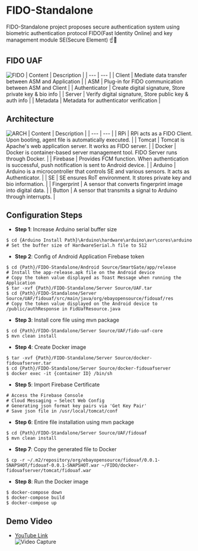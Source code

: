 # FIDO-Standalone
FIDO-Standalone project proposes secure authentication system using biometric authentication protocol FIDO(Fast Identity Online) and key management module SE(Secure Element) ☝🔐  

## FIDO UAF
![FIDO](https://user-images.githubusercontent.com/20378368/105572123-8f912b80-5d98-11eb-9600-12c5b7ceb644.PNG)
| Content | Description |
| --- | --- |
| Client | Mediate data transfer between ASM and Application |
| ASM | Plug-in for FIDO communication between ASM and Client |
| Authenticator | Create digital signature, Store private key & bio info |
| Server | Verify digital signature, Store public key & auth info |
| Metadata | Metadata for authenticator verification |

## Architecture
![ARCH](https://user-images.githubusercontent.com/20378368/105572210-1d6d1680-5d99-11eb-9278-2f8332cca328.PNG)
| Content | Description |
| --- | --- |
| RPi | RPi acts as a FIDO Client. Upon booting, agent file is automatically executed. |
| Tomcat | Tomcat is Apache's web application server. It works as FIDO server. |
| Docker | Docker is container-based server management tool. FIDO Server runs through Docker. |
| Firebase | Provides FCM function. When authentication is successful, push notification is sent to Android device. |
| Arduino | Arduino is a microcontroller that controls SE and various sensors. It acts as Authenticator. |
| SE | SE ensures RoT environment. It stores private key and bio information. |
| Fingerprint | A sensor that converts fingerprint image into digital data. |
| Button | A sensor that transmits a signal to Arduino through interrupts. |

## Configuration Steps
- **Step 1**: Increase Arduino serial buffer size
```
$ cd {Arduino Install Path}\Arduino\hardware\arduino\avr\cores\arduino
# Set the buffer size of HardwareSerial.h file to 512
```
- **Step 2**: Config of Android Application Firebase token
```
$ cd {Path}/FIDO-Standalone/Android Source/SmartGate/app/release
# Install the app-release.apk file on the Android device
# Copy the token value displayed as Toast Message when running the Application
$ tar -xvf {Path}/FIDO-Standalone/Server Source/UAF.tar
$ cd {Path}/FIDO-Standalone/Server Source/UAF/fidouaf/src/main/java/org/ebayopensource/fidouaf/res
# Copy the token value displayed on the Android device to /public/authResponse in FidUafResource.java
```
- **Step 3**: Install core file using mvn package
```
$ cd {Path}/FIDO-Standalone/Server Source/UAF/fido-uaf-core
$ mvn clean install
```
- **Step 4**: Create Docker image
```
$ tar -xvf {Path}/FIDO-Standalone/Server Source/docker-fidouafserver.tar
$ cd {Path}/FIDO-Standalone/Server Source/docker-fidouafserver
$ docker exec -it {container ID} /bin/sh
```
- **Step 5**: Import Firebase Certificate
```
# Access the Firebase Console
# Cloud Messaging → Select Web Config
# Generating json format key pairs via 'Get Key Pair'
# Save json file in /usr/local/tomcat/conf
```
- **Step 6**: Entire file installation using mvn package
```
$ cd {Path}/FIDO-Standalone/Server Source/UAF/fidouaf
$ mvn clean install
```
- **Step 7**: Copy the generated file to Docker
```
$ cp -r ~/.m2/repository/org/ebayopensource/fidouaf/0.0.1-SNAPSHOT/fidouaf-0.0.1-SNAPSHOT.war ~/FIDO/docker-fidouafserver/tomcat/fidouaf.war
```
- **Step 8**: Run the Docker image
```
$ docker-compose down
$ docker-compose build
$ docker-compose up
```
## Demo Video
- [YouTube Link](https://www.youtube.com/watch?v=aOKBzFgywHA)  
![Video Capture](https://user-images.githubusercontent.com/20378368/105572323-cf0c4780-5d99-11eb-900e-824e0e870d30.PNG)
